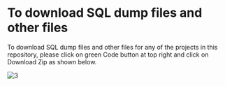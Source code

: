 # To download SQL dump files and other files

To download SQL dump files and other files for any of the projects in this repository, please click on green Code button at top right and click on Download Zip as shown below.



![3](https://user-images.githubusercontent.com/127584477/227877720-04a62eb1-facf-495a-bf7d-dd33c5473b35.JPG)
